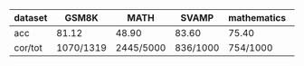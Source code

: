 |dataset|GSM8K|MATH|SVAMP|mathematics|average|
|--|--|--|--|--|--|
|acc|81.12|48.90|83.60|75.40|72.25551554207733||
|cor/tot|1070/1319|2445/5000|836/1000|754/1000|-||
